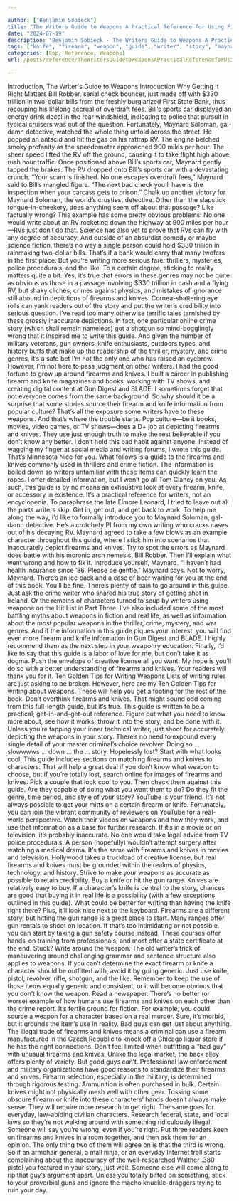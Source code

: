 ```yaml
---

author: ["Benjamin Sobieck"]
title: "The Writers Guide to Weapons A Practical Reference for Using Firearms and Knives in Fiction - N55853"
date: "2024-07-19"
description: "Benjamin Sobieck - The Writers Guide to Weapons A Practical Reference for Using Firearms and Knives in Fiction"
tags: ["knife", "firearm", "weapon", "guide", "writer", "story", "maynard", "bill", "get", "gun", "character", "rv", "writing", "crime", "information", "use", "right", "take", "one", "like", "wrong", "around", "start", "offer", "bad"]
categories: [Cop, Reference, Weapons]
url: /posts/reference/TheWritersGuidetoWeaponsAPracticalReferenceforUsingFirearmsandKnivesinFiction-n55853

---
```



Introduction, The Writer's Guide to Weapons
Introduction
Why Getting It Right Matters
Bill Robber, serial check bouncer, just made off with $330 trillion in two-dollar bills from the freshly burglarized First State Bank, thus recouping his lifelong accrual of overdraft fees. Bill’s sports car displayed an energy drink decal in the rear windshield, indicating to police that pursuit in typical cruisers was out of the question.
Fortunately, Maynard Soloman, gal-damn detective, watched the whole thing unfold across the street. He popped an antacid and hit the gas on his rattrap RV. The engine belched smoky profanity as the speedometer approached 900 miles per hour. The sheer speed lifted the RV off the ground, causing it to take flight high above rush hour traffic.
Once positioned above Bill’s sports car, Maynard gently tapped the brakes. The RV dropped onto Bill’s sports car with a devastating crunch.
“Your scam is finished. No one escapes overdraft fees,” Maynard said to Bill’s mangled figure. “The next bad check you’ll have is the inspection when your carcass gets to prison.”
Chalk up another victory for Maynard Soloman, the world’s crustiest detective.
Other than the slapstick tongue-in-cheekery, does anything seem off about that passage? Like factually wrong?
This example has some pretty obvious problems: No one would write about an RV rocketing down the highway at 900 miles per hour—RVs just don’t do that. Science has also yet to prove that RVs can fly with any degree of accuracy. And outside of an absurdist comedy or maybe science fiction, there’s no way a single person could hold $330 trillion in rainmaking two-dollar bills. That’s if a bank would carry that many twofers in the first place.
But you’re writing more serious fare: thrillers, mysteries, police procedurals, and the like. To a certain degree, sticking to reality matters quite a bit. Yes, it’s true that errors in these genres may not be quite as obvious as those in a passage involving $330 trillion in cash and a flying RV, but shaky clichés, crimes against physics, and mistakes of ignorance still abound in depictions of firearms and knives. Cornea-shattering eye rolls can yank readers out of the story and put the writer’s credibility into serious question.
I’ve read too many otherwise terrific tales tarnished by these grossly inaccurate depictions. In fact, one particular online crime story (which shall remain nameless) got a shotgun so mind-bogglingly wrong that it inspired me to write this guide. And given the number of military veterans, gun owners, knife enthusiasts, outdoors types, and history buffs that make up the readership of the thriller, mystery, and crime genres, it’s a safe bet I’m not the only one who has raised an eyebrow.
However, I’m not here to pass judgment on other writers. I had the good fortune to grow up around firearms and knives. I built a career in publishing firearm and knife magazines and books, working with TV shows, and creating digital content at Gun Digest and BLADE. I sometimes forget that not everyone comes from the same background.
So why should it be a surprise that some stories source their firearm and knife information from popular culture? That’s all the exposure some writers have to these weapons. And that’s where the trouble starts. Pop culture—be it books, movies, video games, or TV shows—does a D+ job at depicting firearms and knives. They use just enough truth to make the rest believable if you don’t know any better.
I don’t hold this bad habit against anyone. Instead of wagging my finger at social media and writing forums, I wrote this guide. That’s Minnesota Nice for you.
What follows is a guide to the firearms and knives commonly used in thrillers and crime fiction. The information is boiled down so writers unfamiliar with these items can quickly learn the ropes. I offer detailed information, but I won’t go all Tom Clancy on you. As such, this guide is by no means an exhaustive look at every firearm, knife, or accessory in existence. It’s a practical reference for writers, not an encyclopedia. To paraphrase the late Elmore Leonard, I tried to leave out all the parts writers skip. Get in, get out, and get back to work.
To help me along the way, I’d like to formally introduce you to Maynard Soloman, gal-damn detective. He’s a crotchety PI from my own writing who cracks cases out of his decaying RV. Maynard agreed to take a few blows as an example character throughout this guide, where I stick him into scenarios that inaccurately depict firearms and knives. Try to spot the errors as Maynard does battle with his moronic arch nemesis, Bill Robber. Then I’ll explain what went wrong and how to fix it. Introduce yourself, Maynard.
“I haven’t had health insurance since ’86. Please be gentle,” Maynard says.
Not to worry, Maynard. There’s an ice pack and a case of beer waiting for you at the end of this book. You’ll be fine. There’s plenty of pain to go around in this guide. Just ask the crime writer who shared his true story of getting shot in Ireland. Or the remains of characters turned to soup by writers using weapons on the Hit List in Part Three. I’ve also included some of the most baffling myths about weapons in fiction and real life, as well as information about the most popular weapons in the thriller, crime, mystery, and war genres. And if the information in this guide piques your interest, you will find even more firearm and knife information in Gun Digest and BLADE. I highly recommend them as the next step in your weaponry education.
Finally, I’d like to say that this guide is a labor of love for me, but don’t take it as dogma. Push the envelope of creative license all you want. My hope is you’ll do so with a better understanding of firearms and knives. Your readers will thank you for it.
Ten Golden Tips for Writing Weapons
Lists of writing rules are just asking to be broken. However, here are my Ten Golden Tips for writing about weapons. These will help you get a footing for the rest of the book.
Don’t overthink firearms and knives. That might sound odd coming from this full-length guide, but it’s true. This guide is written to be a practical, get-in-and-get-out reference. Figure out what you need to know more about, see how it works, throw it into the story, and be done with it. Unless you’re tapping your inner technical writer, just shoot for accurately depicting the weapons in your story. There’s no need to expound every single detail of your master criminal’s choice revolver. Doing so … slowwwws … down … the … story.
Hopelessly lost? Start with what looks cool. This guide includes sections on matching firearms and knives to characters. That will help a great deal if you don’t know what weapon to choose, but if you’re totally lost, search online for images of firearms and knives. Pick a couple that look cool to you. Then check them against this guide. Are they capable of doing what you want them to do? Do they fit the genre, time period, and style of your story?
YouTube is your friend. It’s not always possible to get your mitts on a certain firearm or knife. Fortunately, you can join the vibrant community of reviewers on YouTube for a real-world perspective. Watch their videos on weapons and how they work, and use that information as a base for further research.
If it’s in a movie or on television, it’s probably inaccurate. No one would take legal advice from TV police procedurals. A person (hopefully) wouldn’t attempt surgery after watching a medical drama. It’s the same with firearms and knives in movies and television. Hollywood takes a truckload of creative license, but real firearms and knives must be grounded within the realms of physics, technology, and history. Strive to make your weapons as accurate as possible to retain credibility.
Buy a knife or hit the gun range. Knives are relatively easy to buy. If a character’s knife is central to the story, chances are good that buying it in real life is a possibility (with a few exceptions outlined in this guide). What could be better for writing than having the knife right there? Plus, it’ll look nice next to the keyboard. Firearms are a different story, but hitting the gun range is a great place to start. Many ranges offer gun rentals to shoot on location. If that’s too intimidating or not possible, you can start by taking a gun safety course instead. These courses offer hands-on training from professionals, and most offer a state certificate at the end.
Stuck? Write around the weapon. The old writer’s trick of maneuvering around challenging grammar and sentence structure also applies to weapons. If you can’t determine the exact firearm or knife a character should be outfitted with, avoid it by going generic. Just use knife, pistol, revolver, rifle, shotgun, and the like. Remember to keep the use of those items equally generic and consistent, or it will become obvious that you don’t know the weapon.
Read a newspaper. There’s no better (or worse) example of how humans use firearms and knives on each other than the crime report. It’s fertile ground for fiction. For example, you could source a weapon for a character based on a real murder. Sure, it’s morbid, but it grounds the item’s use in reality.
Bad guys can get just about anything. The illegal trade of firearms and knives means a criminal can use a firearm manufactured in the Czech Republic to knock off a Chicago liquor store if he has the right connections. Don’t feel limited when outfitting a “bad guy” with unusual firearms and knives. Unlike the legal market, the back alley offers plenty of variety.
But good guys can’t. Professional law enforcement and military organizations have good reasons to standardize their firearms and knives. Firearm selection, especially in the military, is determined through rigorous testing. Ammunition is often purchased in bulk. Certain knives might not physically mesh well with other gear. Tossing some obscure firearm or knife into these characters’ hands doesn’t always make sense. They will require more research to get right. The same goes for everyday, law-abiding civilian characters. Research federal, state, and local laws so they’re not walking around with something ridiculously illegal.
Someone will say you’re wrong, even if you’re right. Put three readers keen on firearms and knives in a room together, and then ask them for an opinion. The only thing two of them will agree on is that the third is wrong. So if an armchair general, a mall ninja, or an everyday Internet troll starts complaining about the inaccuracy of the well-researched Walther .380 pistol you featured in your story, just wait. Someone else will come along to rip that guy’s argument apart. Unless you totally biffed on something, stick to your proverbial guns and ignore the macho knuckle-draggers trying to ruin your day.
